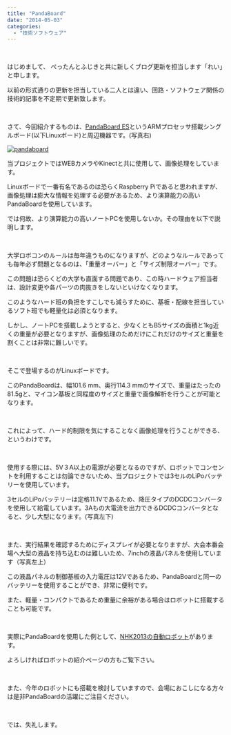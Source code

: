```yaml
---
title: "PandaBoard"
date: "2014-05-03"
categories: 
  - "技術ソフトウェア"
---
```


 

はじめまして、 ぺったんとふじきと共に新しくブログ更新を担当します「れい」と申します。

以前の形式通りの更新を担当している二人とは違い、回路・ソフトウェア関係の技術的記事を不定期で更新致します。

 

さて、今回紹介するものは、[PandaBoard ES](http://pandaboard.org/content/pandaboard-es)というARMプロセッサ搭載シングルボード(以下Linuxボード)と周辺機器です。(写真右)

[![pandaboard](images/pandaboard-300x225.jpg)](http://technouskit.net/blog/wp-content/uploads/2014/05/pandaboard.jpg)

当プロジェクトではWEBカメラやKinectと共に使用して、画像処理をしています。

Linuxボードで一番有名であるのは恐らくRaspberry Piであると思われますが、画像処理は膨大な情報を処理する必要があるため、より演算能力の高いPandaBoardを使用しています。

では何故、より演算能力の高いノートPCを使用しないか。その理由を以下で説明します。

 

大学ロボコンのルールは毎年違うものになりますが、どのようなルールであっても毎年必ず問題となるのは、「重量オーバー」と「サイズ制限オーバー」です。

この問題は恐らくどの大学も直面する問題であり、この時ハードウェア担当者は、設計変更や各パーツの肉抜きをしないといけなくなります。

このようなハード班の負担をすこしでも減らすために、基板・配線を担当しているソフト班でも軽量化は必須となります。

しかし、ノートPCを搭載しようとすると、少なくともB5サイズの面積と1kg近くの重量が必要となりますが、画像処理のためだけにこれだけのサイズと重量を割くことは非常に難しいです。

 

そこで登場するのがLinuxボードです。

このPandaBoardは、幅101.6 mm、奥行114.3 mmのサイズで、重量はたったの81.5gと、マイコン基板と同程度のサイズと重量で画像解析を行うことが可能となります。

 

これによって、ハード的制限を気にすることなく画像処理を行うことができる、というわけです。

 

使用する際には、5V３A以上の電源が必要となるのですが、ロボットでコンセントを利用することは勿論できないため、当プロジェクトでは3セルのLiPoバッテリーを使用しています。

3セルのLiPoバッテリーは定格11.1Vであるため、降圧タイプのDCDCコンバータを使用して給電しています。3Aもの大電流を出力できるDCDCコンバータとなると、少し大型になります。(写真左下)

 

また、実行結果を確認するためにディスプレイが必要となりますが、大会本番会場へ大型の液晶を持ち込むのは難しいため、7inchの液晶パネルを使用しています（写真左上）

この液晶パネルの制御基板の入力電圧は12Vであるため、PandaBoardと同一のバッテリーを使用することができ、非常に便利です。

また、軽量・コンパクトであるため重量に余裕がある場合はロボットに搭載することも可能です。

 

実際にPandaBoardを使用した例として、[NHK2013の自動ロボット](http://technouskit.net/robots/2013.html)があります。

よろしければロボットの紹介ページの方もご覧下さい。

 

また、今年のロボットにも搭載を検討していますので、会場におこしになる方々は是非PandaBoardの活躍にご注目ください。

 

では、失礼します。

